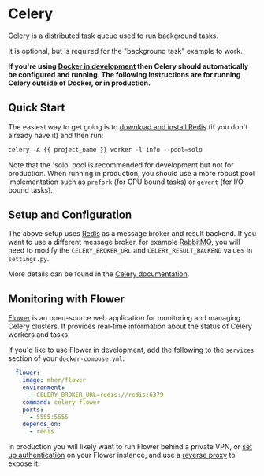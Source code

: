 Celery
======

[Celery](https://docs.celeryq.dev/) is a distributed task queue used to run background tasks.

It is optional, but is required for the "background task" example to work.

**If you're using [Docker in development](/docker/) then Celery should automatically be configured and running.
The following instructions are for running Celery outside of Docker, or in production.**

## Quick Start

The easiest way to get going is to [download and install Redis](https://redis.io/download) 
(if you don't already have it) and then run:

```python
celery -A {{ project_name }} worker -l info --pool=solo
```

Note that the 'solo' pool is recommended for development but not for production. When running in production,
you should use a more robust pool implementation such as `prefork` (for CPU bound tasks) or `gevent` (for I/O bound
tasks).

## Setup and Configuration

The above setup uses [Redis](https://redis.io/) as a message broker and result backend.
If you want to use a different message broker, for example [RabbitMQ](https://www.rabbitmq.com/),
you will need to modify the `CELERY_BROKER_URL` and `CELERY_RESULT_BACKEND` values in `settings.py`.

More details can be found in the [Celery documentation](https://docs.celeryq.dev/en/stable/getting-started/backends-and-brokers/index.html).

## Monitoring with Flower

[Flower](https://flower.readthedocs.io/en/latest/) is an open-source web application for monitoring and managing Celery clusters.
It provides real-time information about the status of Celery workers and tasks.

If you'd like to use Flower in development, add the following to the `services` section of your `docker-compose.yml`:

```yaml
  flower:
    image: mher/flower
    environment:
      - CELERY_BROKER_URL=redis://redis:6379
    command: celery flower
    ports:
      - 5555:5555
    depends_on:
      - redis
```

In production you will likely want to run Flower behind a private VPN, or [set up authentication](https://flower.readthedocs.io/en/latest/auth.html)
on your Flower instance, and use a [reverse proxy](https://flower.readthedocs.io/en/latest/reverse-proxy.html) to expose it.
